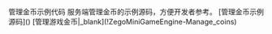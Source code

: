 <tr>
<td>管理金币示例代码</td>
<td>服务端管理金币的示例源码，方便开发者参考。</td>
<td>[管理金币示例源码]()</td>
<td>[管理游戏金币|_blank](!ZegoMiniGameEngine-Manage_coins)</td>
</tr>


